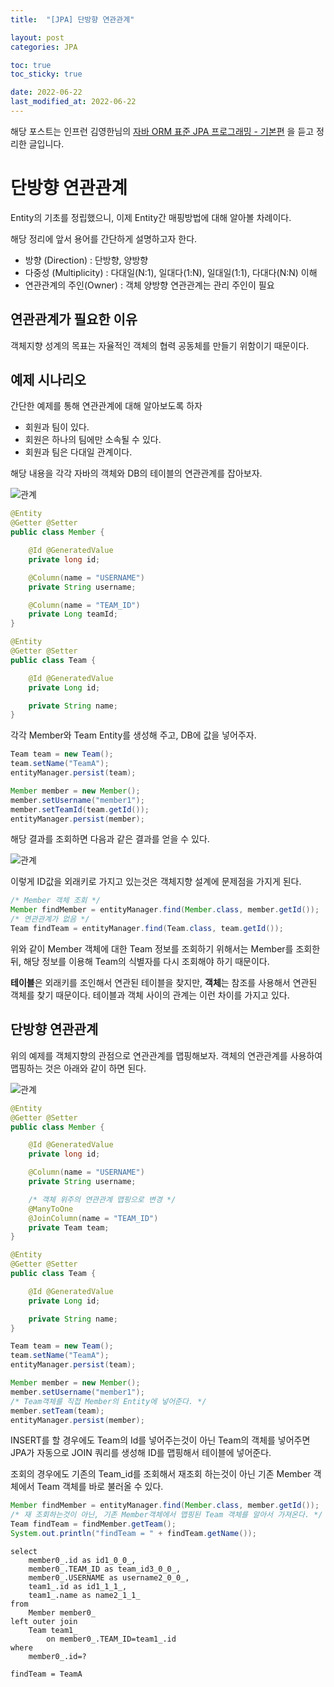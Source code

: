 ```yaml
---
title:  "[JPA] 단방향 연관관계"

layout: post
categories: JPA

toc: true
toc_sticky: true

date: 2022-06-22
last_modified_at: 2022-06-22
---
```


해당 포스트는 인프런 김영한님의 [자바 ORM 표준 JPA 프로그래밍 - 기본편](https://www.inflearn.com/course/ORM-JPA-Basic/dashboard) 을 듣고 정리한 글입니다.

# 단방향 연관관계

Entity의 기초를 정립했으니, 이제 Entity간 매핑방법에 대해 알아볼 차례이다.

해당 정리에 앞서 용어를 간단하게 설명하고자 한다.

- 방향 (Direction) : 단방향, 양방향
- 다중성 (Multiplicity) : 다대일(N:1), 일대다(1:N), 일대일(1:1), 다대다(N:N) 이해
- 연관관계의 주인(Owner) : 객체 양방향 연관관계는 관리 주인이 필요

## 연관관계가 필요한 이유

객체지향 성계의 목표는 자율적인 객체의 협력 공동체를 만들기 위함이기 때문이다.

## 예제 시나리오

간단한 예제를 통해 연관관계에 대해 알아보도록 하자

- 회원과 팀이 있다.
- 회원은 하나의 팀에만 소속될 수 있다.
- 회원과 팀은 다대일 관계이다.

해당 내용을 각각 자바의 객체와 DB의 테이블의 연관관계를 잡아보자.

![관계]({{site.url}}/public/image/2022/2022-06-22/jpa001.png)

```java
@Entity
@Getter @Setter
public class Member {

    @Id @GeneratedValue
    private long id;

    @Column(name = "USERNAME")
    private String username;

    @Column(name = "TEAM_ID")
    private Long teamId;
}

@Entity
@Getter @Setter
public class Team {

    @Id @GeneratedValue
    private Long id;

    private String name;
}
```

각각 Member와 Team Entity를 생성해 주고, DB에 값을 넣어주자.

```java
Team team = new Team();
team.setName("TeamA");
entityManager.persist(team);

Member member = new Member();
member.setUsername("member1");
member.setTeamId(team.getId());
entityManager.persist(member);
```

해당 결과를 조회하면 다음과 같은 결과를 얻을 수 있다.

![관계]({{site.url}}/public/image/2022/2022-06-22/jpa002.png)

이렇게 ID값을 외래키로 가지고 있는것은 객체지향 설계에 문제점을 가지게 된다.

```java
/* Member 객체 조회 */
Member findMember = entityManager.find(Member.class, member.getId());
/* 연관관계가 없음 */
Team findTeam = entityManager.find(Team.class, team.getId());
```

위와 같이 Member 객체에 대한 Team 정보를 조회하기 위해서는 Member를 조회한 뒤, 해당 정보를 이용해 Team의 식별자를 다시 조회해야 하기 때문이다.

**테이블**은 외래키를 조인해서 연관된 테이블을 찾지만, **객체**는 참조를 사용해서 연관된 객체를 찾기 때문이다. 테이블과 객체 사이의 관계는 이런 차이를 가지고 있다.

## 단방향 연관관계

위의 예제를 객체지향의 관점으로 연관관계를 맵핑해보자. 객체의 연관관계를 사용하여 맵핑하는 것은 아래와 같이 하면 된다.

![관계]({{site.url}}/public/image/2022/2022-06-22/jpa002.png)

```java
@Entity
@Getter @Setter
public class Member {

    @Id @GeneratedValue
    private long id;

    @Column(name = "USERNAME")
    private String username;

    /* 객체 위주의 연관관계 맵핑으로 변경 */
    @ManyToOne
    @JoinColumn(name = "TEAM_ID")
    private Team team;
}

@Entity
@Getter @Setter
public class Team {

    @Id @GeneratedValue
    private Long id;

    private String name;
}
```

```java
Team team = new Team();
team.setName("TeamA");
entityManager.persist(team);

Member member = new Member();
member.setUsername("member1");
/* Team객체를 직접 Member의 Entity에 넣어준다. */
member.setTeam(team);
entityManager.persist(member);
```

INSERT를 할 경우에도 Team의 Id를 넣어주는것이 아닌 Team의 객체를 넣어주면 JPA가 자동으로 JOIN 쿼리를 생성해 ID를 맵핑해서 테이블에 넣어준다.

조회의 경우에도 기존의 Team_id를 조회해서 재조회 하는것이 아닌 기존 Member 객체에서 Team 객체를 바로 불러올 수 있다.

```java
Member findMember = entityManager.find(Member.class, member.getId());
/* 재 조회하는것이 아닌, 기존 Member객체에서 맵핑된 Team 객체를 알아서 가져온다. */
Team findTeam = findMember.getTeam();
System.out.println("findTeam = " + findTeam.getName());
```

```shell
select
    member0_.id as id1_0_0_,
    member0_.TEAM_ID as team_id3_0_0_,
    member0_.USERNAME as username2_0_0_,
    team1_.id as id1_1_1_,
    team1_.name as name2_1_1_
from
    Member member0_
left outer join
    Team team1_
        on member0_.TEAM_ID=team1_.id
where
    member0_.id=?

findTeam = TeamA
```


